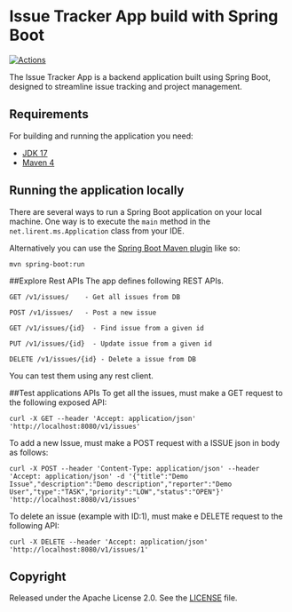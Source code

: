 # Issue Tracker App build with Spring Boot

[![Actions](https://github.com/lirent/issue-tracker-ms-spring-boot-rest-jpa/workflows/Java%20CI%20with%20Maven/badge.svg)](https://github.com/lirent/issue-tracker-ms-spring-boot-rest-jpa/actions)

The Issue Tracker App is a backend application built using Spring Boot,
designed to streamline issue tracking and project management.

## Requirements

For building and running the application you need:

- [JDK 17](http://www.oracle.com/technetwork/java/javase/downloads/jdk17-downloads-2133151.html)
- [Maven 4](https://maven.apache.org)

## Running the application locally

There are several ways to run a Spring Boot application on your local machine. One way is to execute the `main` method in the `net.lirent.ms.Application` class from your IDE.

Alternatively you can use the [Spring Boot Maven plugin](https://docs.spring.io/spring-boot/docs/current/reference/html/build-tool-plugins-maven-plugin.html) like so:

```shell
mvn spring-boot:run
```

##Explore Rest APIs
The app defines following REST APIs.
```
GET /v1/issues/    - Get all issues from DB

POST /v1/issues/   - Post a new issue

GET /v1/issues/{id}  - Find issue from a given id

PUT /v1/issues/{id}  - Update issue from a given id

DELETE /v1/issues/{id} - Delete a issue from DB
```
You can test them using any rest client.

##Test applications APIs
To get all the issues, must make a GET request to the following exposed API:
```
curl -X GET --header 'Accept: application/json' 'http://localhost:8080/v1/issues'
```
To add a new Issue, must make a POST request with a ISSUE json in body as follows:
```
curl -X POST --header 'Content-Type: application/json' --header 'Accept: application/json' -d '{"title":"Demo Issue","description":"Demo description","reporter":"Demo User","type":"TASK","priority":"LOW","status":"OPEN"}' 'http://localhost:8080/v1/issues'
```

To delete an issue (example with ID:1), must make e DELETE request to the following API:
```
curl -X DELETE --header 'Accept: application/json' 'http://localhost:8080/v1/issues/1'
```

## Copyright

Released under the Apache License 2.0. See the [LICENSE](https://github.com/lirent/issue-tracker-ms-spring-boot-rest-jpa/master/LICENSE) file.
